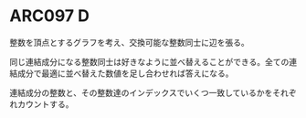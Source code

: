 # ARC097 D
整数を頂点とするグラフを考え、交換可能な整数同士に辺を張る。

同じ連結成分になる整数同士は好きなように並べ替えることができる。全ての連結成分で最適に並べ替えた数値を足し合わせれば答えになる。

連結成分の整数と、その整数達のインデックスでいくつ一致しているかをそれぞれカウントする。

